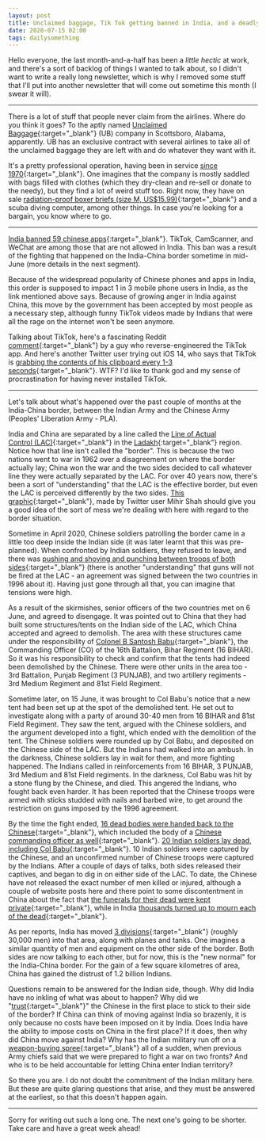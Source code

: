 ```yaml
---
layout: post
title: Unclaimed baggage, Tik Tok getting banned in India, and a deadly India-China clash
date: 2020-07-15 02:00 
tags: dailysomething
---
```



Hello everyone, the last month-and-a-half has been a _little hectic_ at work, and there's a sort of backlog of things I wanted to talk about, so I didn't want to write a really long newsletter, which is why I removed some stuff that I'll put into another newsletter that will come out sometime this month (I swear it will). 

---

There is a lot of stuff that people never claim from the airlines. Where do you think it goes? To the aptly named [Unclaimed Baggage](https://www.unclaimedbaggage.com){:target="_blank"} (UB) company in Scottsboro, Alabama, apparently. UB has an exclusive contract with several airlines to take all of the unclaimed baggage they are left with and do whatever they want with it.  

It's a pretty professional operation, having been in service [since 1970](https://www.unclaimedbaggage.com/pages/our-history){:target="_blank"}. One imagines that the company is mostly saddled with bags filled with clothes (which they dry-clean and re-sell or donate to the needy), but they find a lot of weird stuff too. Right now, they have on sale [radiation-proof boxer briefs (size M, US\$15.99)](https://www.unclaimedbaggage.com/products/lambs-m-219-mens-underwear){:target="_blank"} and a scuba diving computer, among other things. In case you're looking for a bargain, you know where to go.  

---

[India banned 59 chinese apps](https://techcrunch.com/2020/06/29/india-bans-tiktok-dozens-of-other-chinese-apps/){:target="_blank"}. TikTok, CamScanner, and WeChat are among those that are not allowed in India. This ban was a result of the fighting that happened on the India-China border sometime in mid-June (more details in the next segment).  
  
Because of the widespread popularity of Chinese phones and apps in India, this order is supposed to impact 1 in 3 mobile phone users in India, as the link mentioned above says. Because of growing anger in India against China, this move by the government has been accepted by most people as a necessary step, although funny TikTok videos made by Indians that were all the rage on the internet won't be seen anymore.  
  
Talking about TikTok, here's a fascinating Reddit [comment](https://old.reddit.com/r/videos/comments/fxgi06/not_new_news_but_tbh_if_you_have_tiktiok_just_get/){:target="_blank"} by a guy who reverse-engineered the TikTok app. And here's another Twitter user trying out iOS 14, who says that TikTok is [grabbing the contents of his clipboard every 1-3 seconds](https://old.reddit.com/r/videos/comments/fxgi06/not_new_news_but_tbh_if_you_have_tiktiok_just_get/){:target="_blank"}. WTF? I'd like to thank god and my sense of procrastination for having never installed TikTok.  
  
---

Let's talk about what's happened over the past couple of months at the India-China border, between the Indian Army and the Chinese Army (Peoples' Liberation Army - PLA).  
  
India and China are separated by a line called the [Line of Actual Control (LAC)](https://en.wikipedia.org/wiki/Line_of_Actual_Control){:target="_blank"} in the [Ladakh](https://en.m.wikipedia.org/wiki/Ladakh){:target="_blank"} region. Notice how that line isn't called the "border". This is because the two nations went to war in 1962 over a disagreement on where the border actually lay; China won the war and the two sides decided to call whatever line they were actually separated by the LAC. For over 40 years now, there's been a sort of "understanding" that the LAC is the effective border, but even the LAC is perceived differently by the two sides. [This graphic](https://twitter.com/elmihiro/status/1265701027891699713/photo/1){:target="_blank"}, made by Twitter user Mihir Shah should give you a good idea of the sort of mess we're dealing with here with regard to the border situation.  
  
Sometime in April 2020, Chinese soldiers patrolling the border came in a little too deep inside the Indian side (it was later learnt that this was pre-planned). When confronted by Indian soldiers, they refused to leave, and there was [pushing and shoving and punching between troops of both sides](https://www.indiatoday.in/india/story/india-china-brawl-video-sikkim-decoded-lac-ladakh-galwan-psyops-1692003-2020-06-23){:target="_blank"} (there is another "understanding" that guns will not be fired at the LAC - an agreement was signed between the two countries in 1996 about it). Having just gone through all that, you can imagine that tensions were high.  
  
As a result of the skirmishes, senior officers of the two countries met on 6 June, and agreed to disengage. It was pointed out to China that they had built some structures/tents on the Indian side of the LAC, which China accepted and agreed to demolish. The area with these structures came under the responsibility of [Colonel B Santosh Babu](https://en.m.wikipedia.org/wiki/B._Santosh_Babu){:target="_blank"}, the Commanding Officer (CO) of the 16th Battalion, Bihar Regiment (16 BIHAR). So it was his responsibility to check and confirm that the tents had indeed been demolished by the Chinese. There were other units in the area too - 3rd Battalion, Punjab Regiment (3 PUNJAB), and two artillery regiments - 3rd Medium Regiment and 81st Field Regiment.  
  
Sometime later, on 15 June, it was brought to Col Babu's notice that a new tent had been set up at the spot of the demolished tent. He set out to investigate along with a party of around 30-40 men from 16 BIHAR and 81st Field Regiment. They saw the tent, argued with the Chinese soldiers, and the argument developed into a fight, which ended with the demolition of the tent. The Chinese soldiers were rounded up by Col Babu, and deposited on the Chinese side of the LAC. But the Indians had walked into an ambush. In the darkness, Chinese soldiers lay in wait for them, and more fighting happened. The Indians called in reinforcements from 16 BIHAR, 3 PUNJAB, 3rd Medium and 81st Field regiments. In the darkness, Col Babu was hit by a stone flung by the Chinese, and died. This angered the Indians, who fought back even harder. It has been reported that the Chinese troops were armed with sticks studded with nails and barbed wire, to get around the restriction on guns imposed by the 1996 agreement.  
  
By the time the fight ended, [16 dead bodies were handed back to the Chinese](https://www.indiatoday.in/india/story/3-separate-brawls-outsider-chinese-troops-more-most-detailed-account-of-the-brutal-june-15-galwan-battle-1691185-2020-06-21){:target="_blank"}, which included the body of a [Chinese commanding officer as well](https://www.ndtv.com/india-news/chinese-army-confirms-their-commanding-officer-was-killed-in-ladakh-face-off-during-military-level-talks-in-galwan-sources-2250280){:target="_blank"}. [20 Indian soldiers lay dead, including Col Babu](https://theprint.in/defence/these-are-the-20-soldiers-killed-in-action-in-galwan-after-clashes-with-chinese-troops/443441/){:target="_blank"}. 10 Indian soldiers were captured by the Chinese, and an unconfirmed number of Chinese troops were captured by the Indians. After a couple of days of talks, both sides released their captives, and began to dig in on either side of the LAC. To date, the Chinese have not released the exact number of men killed or injured, although a couple of website posts here and there point to some discontentment in China about the fact that [the funerals for their dead were kept private](https://twitter.com/aadilbrar/status/1275517989497044994){:target="_blank"}, while in India [thousands turned up to mourn each of the dead](https://www.youtube.com/watch?v=denlaUU8t9M&t=22){:target="_blank"}.  
  
As per reports, India has moved [3 divisions](https://www.hindustantimes.com/india-news/army-moves-3-divisions-tanks-to-ladakh-sector/story-rObj7wvAR6HtwbuJ5AdpXM.html){:target="_blank"} (roughly 30,000 men) into that area, along with planes and tanks. One imagines a similar quantity of men and equipment on the other side of the border. Both sides are now talking to each other, but for now, this is the "new normal" for the India-China border. For the gain of a few square kilometres of area, China has gained the distrust of 1.2 billion Indians.  
  
Questions remain to be answered for the Indian side, though. Why did India have no inkling of what was about to happen? Why did we "[trust](https://twitter.com/bsdhanoa/status/1283248018825703425?s=20){:target="_blank"}" the Chinese in the first place to stick to their side of the border? If China can think of moving against India so brazenly, it is only because no costs have been imposed on it by India. Does India have the ability to impose costs on China in the first place? If it does, then why did China move against India? Why has the Indian military run off on a [weapon-buying spree](https://www.hindustantimes.com/india-news/amid-border-row-india-allows-armed-forces-to-speed-up-weapon-purchases-worth-rs-300-crore/story-IpOpM5AiJeBz2w9PyhWncO.html){:target="_blank"} all of a sudden, when previous Army chiefs said that we were prepared to fight a war on two fronts? And who is to be held accountable for letting China enter Indian territory?  

So there you are. I do not doubt the commitment of the Indian military here. But these are quite glaring questions that arise, and they must be answered at the earliest, so that this doesn't happen again.  

---

Sorry for writing out such a long one. The next one's going to be shorter. Take care and have a great week ahead!